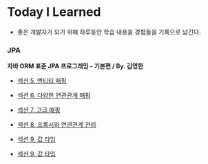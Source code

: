 # Today I Learned

* 좋은 개발자가 되기 위해 하루동안 학습 내용을 경험들을 기록으로 남긴다.



### JPA

**자바 ORM 표준 JPA 프로그래밍 - 기본편 / By. 김영한**

* [섹션 5. 엔티티 매핑](https://github.com/dididiri1/jpabook/tree/main/ch05-model1/README.md)


* [섹션 6. 다양한 연관관계 매핑](https://github.com/dididiri1/jpabook/blob/main/ch06-model1/README.md)


* [섹션 7. 고급 매핑](https://github.com/dididiri1/jpabook/blob/main/ch07-model1/README.md)


* [섹션 8. 프록시와 연관관계 관리](https://github.com/dididiri1/jpabook/blob/main/ch08-model1/README.md)


* [섹션 9. 값 타입](https://github.com/dididiri1/jpabook/blob/main/study/09_value_type.md)

* [섹션 9. 값 타입](https://github.com/dididiri1/jpabook/blob/main/study/10_object_oriented_query_language_1.md.md)



